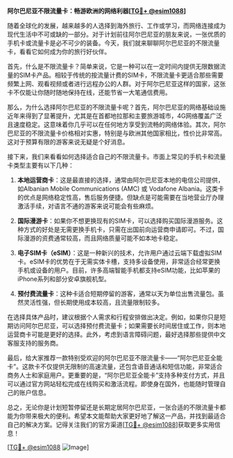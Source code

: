 **阿尔巴尼亚不限流量卡：畅游欧洲的网络利器[[TG💪+ @esim1088](https://t.me/s/esim1088)]**

随着全球化的发展，越来越多的人选择到海外旅行、工作或学习，而网络连接成为现代生活中不可或缺的一部分。对于计划前往阿尔巴尼亚的朋友来说，一张优质的手机卡或流量卡是必不可少的装备。今天，我们就来聊聊阿尔巴尼亚的不限流量卡，看看它如何成为你的旅行好伙伴。

首先，什么是不限流量卡？简单来说，它是一种可以在一定时间内提供无限数据流量的SIM卡产品。相较于传统的按流量计费的SIM卡，不限流量卡更适合那些需要频繁上网、观看视频或者进行远程办公的人群。对于阿尔巴尼亚这样的国家，这张卡不仅能让你随时随地保持在线，还能节省一大笔通信费用。

那么，为什么选择阿尔巴尼亚的不限流量卡呢？首先，阿尔巴尼亚的网络基础设施近年来得到了显著提升，尤其是在首都地拉那和主要旅游城市，4G网络覆盖广泛且速度稳定。这意味着你几乎可以在任何地方享受到流畅的网络体验。其次，阿尔巴尼亚的不限流量卡价格相对实惠，特别是与欧洲其他国家相比，性价比非常高。这对于预算有限的游客来说无疑是个好消息。

接下来，我们来看看如何选择适合自己的不限流量卡。市面上常见的手机卡和流量卡类型主要有以下几种：

1. **本地运营商卡**：这是最直接的选择，通常由阿尔巴尼亚本地的电信公司提供，如Albanian Mobile Communications (AMC) 或 Vodafone Albania。这类卡的优点是网络稳定性高，售后服务便捷。但缺点是可能需要在当地营业厅办理激活手续，对语言不通的游客来说可能会有些麻烦。

2. **国际漫游卡**：如果你不想更换现有的SIM卡，可以选择购买国际漫游服务。这种方式的好处是无需更换手机卡，只需在出国前向运营商申请即可。不过，国际漫游的资费通常较高，而且网络质量可能不如本地卡稳定。

3. **电子SIM卡（eSIM）**：这是一种新兴的技术，允许用户通过云端下载虚拟SIM卡。eSIM卡的优势在于无需实体卡槽，支持多设备使用，非常适合经常更换手机或设备的用户。目前，许多高端智能手机都支持eSIM功能，比如苹果的iPhone系列和部分安卓旗舰机型。

4. **预付费流量卡**：这种卡适合短期停留的游客，通常以天为单位出售流量包。虽然灵活性强，但长期使用成本较高，且流量限制较多。

在选择具体产品时，建议根据个人需求和行程安排做出决定。例如，如果你只是短期访问阿尔巴尼亚，可以选择预付费流量卡；如果需要长时间居住或工作，则本地运营商卡可能是更好的选择。此外，考虑到语言障碍问题，最好选择那些提供中文客服支持的服务商。

最后，给大家推荐一款特别受欢迎的阿尔巴尼亚不限流量卡——“阿尔巴尼亚全能卡”。这款卡不仅提供无限制的高速流量，还包含语音通话和短信功能，非常适合商务人士和家庭用户。更重要的是，“阿尔巴尼亚全能卡”支持多种支付方式，并且可以通过官方网站轻松完成在线购买和激活流程。即使身在国外，也能随时管理自己的账户信息。

总之，无论你是计划短暂停留还是长期定居阿尔巴尼亚，一张合适的不限流量卡都能为你带来极大的便利。希望本文能帮助大家更好地了解这一产品，并找到最适合自己的解决方案。记得关注我们的官方渠道[[TG💪+ @esim1088](https://t.me/s/esim1088)]获取更多实用信息！

[[TG💪+ @esim1088](https://t.me/s/esim1088) ![Image](https://i.postimg.cc/4NQfJmqS/Snipaste-2025-05-13-00-14-12.png)]
